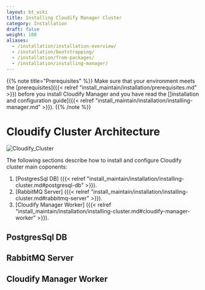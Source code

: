 ```yaml
---
layout: bt_wiki
title: Installing Cloudify Manager Cluster
category: Installation
draft: false
weight: 100
aliases:
  - /installation/installation-overview/
  - /installation/bootstrapping/
  - /installation/from-packages/
  - /installation/installing-manager/
---
```



{{% note title="Prerequisites" %}}
Make sure that your environment meets the [prerequisites]({{< relref "install_maintain/installation/prerequisites.md" >}}) before you install Cloudify Manager and you have read the []installation and configuration guide]({{< relref "install_maintain/installation/installing-manager.md" >}}).
{{% /note %}}

# Cloudify Cluster Architecture

![Cloudify_Cluster]( /images/architecture/cluster-architecture.png )

The following sections describe how to install and configure Cloudify cluster main coponents:
1. [PostgresSql DB] ({{< relref "install_maintain/installation/installing-cluster.md#postgresql-db" >}}).
1. [RabbitMQ Server] ({{< relref "install_maintain/installation/installing-cluster.md#rabbitmq-server" >}}).
1. [Cloudify Manager Worker] ({{< relref "install_maintain/installation/installing-cluster.md#cloudify-manager-worker" >}}).


## PostgresSql DB
## RabbitMQ Server
## Cloudify Manager Worker